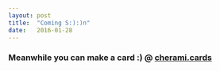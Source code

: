 ```yaml
---
layout: post
title:  "Coming S:):)n"
date:   2016-01-28
---
```


### Meanwhile you can make a card :) @ [cherami.cards][cherMe]

[cherMe]: <https://github.com/joemccann/dillinger>
